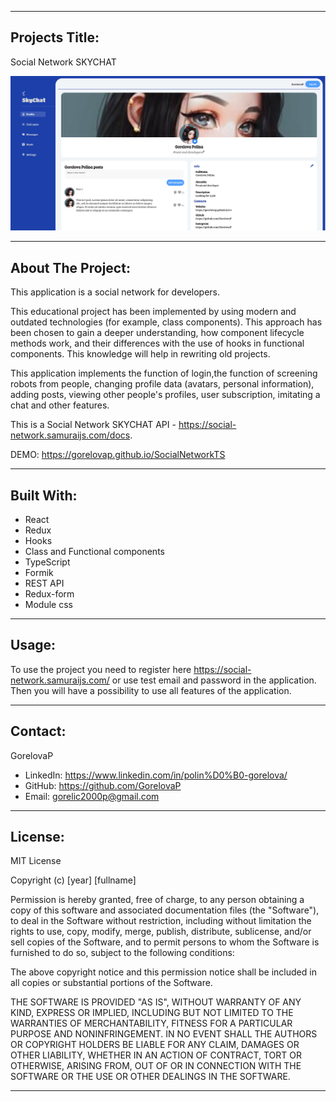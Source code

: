 <hr/>

## Projects Title:

Social Network SKYCHAT

![putsamyrai](src/components/assets/images/skychat.png)

<hr/>

## About The Project:

This application is a social network for developers. 

This educational project has been implemented by using modern and outdated technologies (for example, class components).
This approach has been chosen to gain a deeper understanding, how component lifecycle methods work,  and their differences with the use of hooks in functional components. This knowledge will help in rewriting old projects.

This application implements the function of login,the function of screening robots from people, changing profile data (avatars, personal information), adding posts, viewing other people's profiles, user subscription, imitating a chat and other features.

This is a Social Network SKYCHAT API - https://social-network.samuraijs.com/docs.

DEMO: https://gorelovap.github.io/SocialNetworkTS

<hr/>

## Built With:

- React
- Redux
- Hooks
- Class and Functional components
- TypeScript
- Formik
- REST API
- Redux-form
- Module css

<hr/>

## Usage:

To use the project you need to register here  https://social-network.samuraijs.com/ or use test email and password in the application. Then you will have a possibility to use all features of the application.

<hr/>

## Contact:

GorelovaP

- LinkedIn: https://www.linkedin.com/in/polin%D0%B0-gorelova/
- GitHub: https://github.com/GorelovaP
- Email: gorelic2000p@gmail.com

<hr/>

## License:

MIT License

Copyright (c) [year] [fullname]

Permission is hereby granted, free of charge, to any person obtaining a copy of this software and associated
documentation files (the "Software"), to deal in the Software without restriction, including without limitation the
rights to use, copy, modify, merge, publish, distribute, sublicense, and/or sell copies of the Software, and to permit
persons to whom the Software is furnished to do so, subject to the following conditions:

The above copyright notice and this permission notice shall be included in all copies or substantial portions of the
Software.

THE SOFTWARE IS PROVIDED "AS IS", WITHOUT WARRANTY OF ANY KIND, EXPRESS OR IMPLIED, INCLUDING BUT NOT LIMITED TO THE
WARRANTIES OF MERCHANTABILITY, FITNESS FOR A PARTICULAR PURPOSE AND NONINFRINGEMENT. IN NO EVENT SHALL THE AUTHORS OR
COPYRIGHT HOLDERS BE LIABLE FOR ANY CLAIM, DAMAGES OR OTHER LIABILITY, WHETHER IN AN ACTION OF CONTRACT, TORT OR
OTHERWISE, ARISING FROM, OUT OF OR IN CONNECTION WITH THE SOFTWARE OR THE USE OR OTHER DEALINGS IN THE SOFTWARE.

<hr/>
